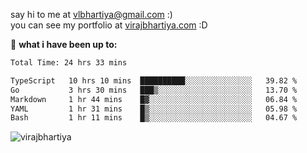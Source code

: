 say hi to me at [vlbhartiya@gmail.com](mailto:vlbhartiya@gmail.com) :)<br/>
you can see my portfolio at [virajbhartiya.com](https://virajbhartiya.com) :D<br/>


🚀 **what i have been up to:**

<!--START_SECTION:waka-->

```txt
Total Time: 24 hrs 33 mins

TypeScript   10 hrs 10 mins  ██████████░░░░░░░░░░░░░░░   39.82 %
Go           3 hrs 30 mins   ███▒░░░░░░░░░░░░░░░░░░░░░   13.70 %
Markdown     1 hr 44 mins    █▓░░░░░░░░░░░░░░░░░░░░░░░   06.84 %
YAML         1 hr 31 mins    █▒░░░░░░░░░░░░░░░░░░░░░░░   05.98 %
Bash         1 hr 11 mins    █▒░░░░░░░░░░░░░░░░░░░░░░░   04.67 %
```

<!--END_SECTION:waka-->

<p align="left"> <img src="https://komarev.com/ghpvc/?username=virajbhartiya&color=blue" alt="virajbhartiya" /> </p>
